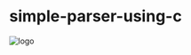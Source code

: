# simple-parser-using-c
![logo](https://github.com/AhmedDaboor/simple-parser-using-c/blob/master/Project-Requirements.jpg)
